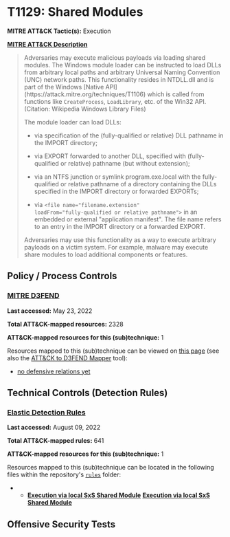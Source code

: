 # T1129: Shared Modules
**MITRE ATT&CK Tactic(s):** Execution

**[MITRE ATT&CK Description](https://attack.mitre.org/techniques/T1129)**
<blockquote>Adversaries may execute malicious payloads via loading shared modules. The Windows module loader can be instructed to load DLLs from arbitrary local paths and arbitrary Universal Naming Convention (UNC) network paths. This functionality resides in NTDLL.dll and is part of the Windows [Native API](https://attack.mitre.org/techniques/T1106) which is called from functions like <code>CreateProcess</code>, <code>LoadLibrary</code>, etc. of the Win32 API. (Citation: Wikipedia Windows Library Files)

The module loader can load DLLs:

* via specification of the (fully-qualified or relative) DLL pathname in the IMPORT directory;
    
* via EXPORT forwarded to another DLL, specified with (fully-qualified or relative) pathname (but without extension);
    
* via an NTFS junction or symlink program.exe.local with the fully-qualified or relative pathname of a directory containing the DLLs specified in the IMPORT directory or forwarded EXPORTs;
    
* via <code>&#x3c;file name="filename.extension" loadFrom="fully-qualified or relative pathname"&#x3e;</code> in an embedded or external "application manifest". The file name refers to an entry in the IMPORT directory or a forwarded EXPORT.

Adversaries may use this functionality as a way to execute arbitrary payloads on a victim system. For example, malware may execute share modules to load additional components or features.</blockquote>

## Policy / Process Controls
### [MITRE D3FEND](https://d3fend.mitre.org/)
**Last accessed:** May 23, 2022

**Total ATT&CK-mapped resources:** 2328

**ATT&CK-mapped resources for this (sub)technique:** 1

Resources mapped to this (sub)technique can be viewed on [this page](https://d3fend.mitre.org/) (see also the [ATT&CK to D3FEND Mapper](https://d3fend.mitre.org/tools/attack-mapper) tool):

* [no defensive relations yet](https://d3fend.mitre.org/technique/d3f:nodefensiverelationsyet)

## Technical Controls (Detection Rules)
### [Elastic Detection Rules](https://github.com/elastic/detection-rules)
**Last accessed:** August 09, 2022

**Total ATT&CK-mapped rules:** 641

**ATT&CK-mapped resources for this (sub)technique:** 1

Resources mapped to this (sub)technique can be located in the following files within the repository's <code>[rules](https://github.com/elastic/detection-rules/tree/main/rules)</code> folder:

* * **[Execution via local SxS Shared Module](https://github.com/elastic/detection-rules/blob/main/rules/windows/execution_shared_modules_local_sxs_dll.toml)**
**[Execution via local SxS Shared Module](https://github.com/elastic/detection-rules/blob/main/rules/windows/execution_shared_modules_local_sxs_dll.toml)**


## Offensive Security Tests
